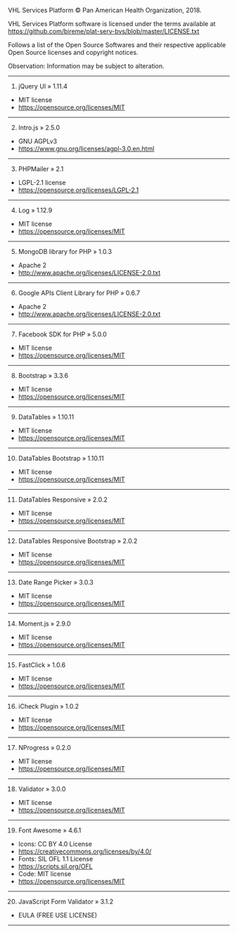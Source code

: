 VHL Services Platform © Pan American Health Organization, 2018.

VHL Services Platform software is licensed under the terms available at https://github.com/bireme/plat-serv-bvs/blob/master/LICENSE.txt

Follows a list of the Open Source Softwares and their respective applicable Open Source licenses and copyright notices.

Observation: Information may be subject to alteration.

***
1. jQuery UI » 1.11.4

* MIT license
* https://opensource.org/licenses/MIT
***
2. Intro.js » 2.5.0

* GNU AGPLv3
* https://www.gnu.org/licenses/agpl-3.0.en.html
***
3. PHPMailer » 2.1

* LGPL-2.1 license
* https://opensource.org/licenses/LGPL-2.1
***
4. Log » 1.12.9

* MIT license
* https://opensource.org/licenses/MIT
***
5. MongoDB library for PHP » 1.0.3

* Apache 2
* http://www.apache.org/licenses/LICENSE-2.0.txt
***
6. Google APIs Client Library for PHP » 0.6.7

* Apache 2
* http://www.apache.org/licenses/LICENSE-2.0.txt
***
7. Facebook SDK for PHP » 5.0.0

* MIT license
* https://opensource.org/licenses/MIT
***
8. Bootstrap » 3.3.6

* MIT license
* https://opensource.org/licenses/MIT
***
9. DataTables » 1.10.11

* MIT license
* https://opensource.org/licenses/MIT
***
10. DataTables Bootstrap » 1.10.11

* MIT license
* https://opensource.org/licenses/MIT
***
11. DataTables Responsive » 2.0.2

* MIT license
* https://opensource.org/licenses/MIT
***
12. DataTables Responsive Bootstrap » 2.0.2

* MIT license
* https://opensource.org/licenses/MIT
***
13. Date Range Picker » 3.0.3

* MIT license
* https://opensource.org/licenses/MIT
***
14. Moment.js » 2.9.0

* MIT license
* https://opensource.org/licenses/MIT
***
15. FastClick » 1.0.6

* MIT license
* https://opensource.org/licenses/MIT
***
16. iCheck Plugin » 1.0.2

* MIT license
* https://opensource.org/licenses/MIT
***
17. NProgress » 0.2.0

* MIT license
* https://opensource.org/licenses/MIT
***
18. Validator » 3.0.0

* MIT license
* https://opensource.org/licenses/MIT
***
19. Font Awesome » 4.6.1

* Icons: CC BY 4.0 License
 * https://creativecommons.org/licenses/by/4.0/
* Fonts: SIL OFL 1.1 License
 * https://scripts.sil.org/OFL
* Code: MIT license
 * https://opensource.org/licenses/MIT
***
20. JavaScript Form Validator » 3.1.2

* EULA (FREE USE LICENSE)
***
